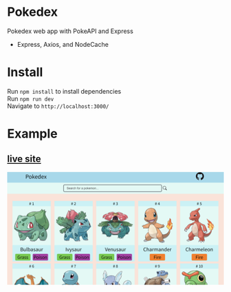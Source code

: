 # Pokedex

Pokedex web app with PokeAPI and Express

- Express, Axios, and NodeCache

# Install

Run `npm install` to install dependencies  
Run `npm run dev`  
Navigate to `http://localhost:3000/`

# Example

## [live site](https://pokedex-58q7.onrender.com)

![example site](https://github.com/imjustinmei/pokedex/blob/main/Images/example.png?raw=true)
